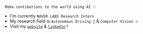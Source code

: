 <!-- ## 🧸 About me  -->
     Make contibutions to the world using AI ✨

- I'm currently `NAVER LABS Research Intern` 
- My research field is `Autonomous Driving 🚙` & `Computer Vision 🔥`
- Visit my [`website`](https://daeun-computer-uneasy.tistory.com/) & [`linkedin`](https://www.linkedin.com/in/dangni/) ! 



